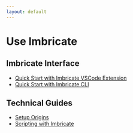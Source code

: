 ```yaml
---
layout: default
---
```


# Use Imbricate

## Imbricate Interface

- [Quick Start with Imbricate VSCode Extension](/use/vscode)
- [Quick Start with Imbricate CLI](/use/cli)

## Technical Guides

- [Setup Origins](/use/origins)
- [Scripting with Imbricate](/use/script)
